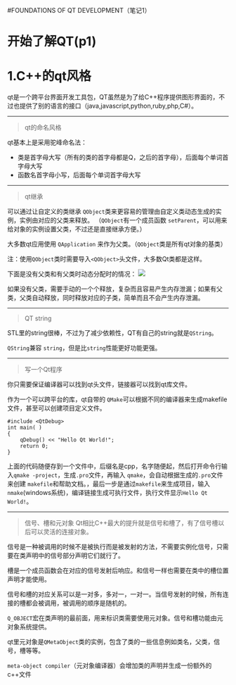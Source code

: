 #FOUNDATIONS OF QT DEVELOPMENT（笔记1）
# 开始了解QT(p1)
# 1.C++的qt风格
qt是一个跨平台界面开发工具包，QT虽然是为了给C++程序提供图形界面的，不过也提供了别的语言的接口（java,javascript,python,ruby,php,C#）。

----------

> qt的命名风格

qt基本上是采用驼峰命名法：

- 类是首字母大写（所有的类的首字母都是Q，之后的首字母），后面每个单词首字母大写
- 函数名首字母小写，后面每个单词首字母大写


----------
> qt继承

可以通过让自定义的类继承 `QObject`类来更容易的管理由自定义类动态生成的实例，实例由对应的父类来释放。
 （`QObject`有一个成员函数 `setParent`，可以用来给对象的实例设置父类，不过还是直接继承方便。）

大多数qt应用使用 `QApplication` 来作为父类。（`QObject`类是所有qt对象的基类）

注：使用`QObject`类时需要导入`<QObject>`头文件，大多数Qt类都是这样。

下面是没有父类和有父类时动态分配时的情况：
![](http://i.imgur.com/Z0vJDlC.png)

如果没有父类，需要手动的一个个释放，复杂而且容易产生内存泄漏；如果有父类，父类自动释放，同时释放对应的子类，简单而且不会产生内存泄漏。

----------
> QT string

STL里的string很棒，不过为了减少依赖性，QT有自己的string就是`QString`。

`QString`兼容 `string`，但是比`string`性能更好功能更强。


----------
> 写一个Qt程序

你只需要保证编译器可以找到qt头文件，链接器可以找到qt库文件。

作为一个可以跨平台的库，qt自带的 `QMake`可以根据不同的编译器来生成makefile文件，甚至可以创建项目定义文件。

    #include <QtDebug>
    int main( ) 
	{ 
		qDebug() << "Hello Qt World!";
    	return 0;
    }
    

上面的代码随便存到一个文件中，后缀名是cpp，名字随便起，然后打开命令行输入`qmake -project`，生成`.pro`文件，再输入 `qmake`，会自动根据生成的`.pro`文件来创建 `makefile`和帮助文档。，最后一步是通过`makefile`来生成项目，输入`nmake`(windows系统)，编译链接生成可执行文件，执行文件显示`Hello Qt World!`。

----------
> 信号、槽和元对象
Qt相比C++最大的提升就是信号和槽了，有了信号槽以后可以灵活的连接对象。

信号是一种被调用的时候不是被执行而是被发射的方法，不需要实例化信号，只需要在类声明中的信号部分声明它们就行了。

槽是一个成员函数会在对应的信号发射后响应。和信号一样也需要在类中的槽位置声明才能使用。

信号和槽的对应关系可以是一对多，多对一，一对一。当信号发射的时候，所有连接的槽都会被调用，被调用的顺序是随机的。

 `Q_OBJECT`宏在类声明的最前面，用来标识类需要使用元对象。信号和槽功能由元对象系统提供。

qt里元对象是`QMetaObject`类的实例，包含了类的一些信息例如类名，父类，信号，槽等等。


 `meta-object compiler`（元对象编译器）会增加类的声明并生成一份额外的c++文件
